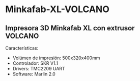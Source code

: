 # Minkafab-XL-VOLCANO
## Impresora 3D Minkafab XL con extrusor VOLCANO
Características:
* Volúmen de impresión: 500x320x400mm
* Controlador: SKR V1.1
* Drivers: TMC2209 UART
* Software: Marlin 2.0
